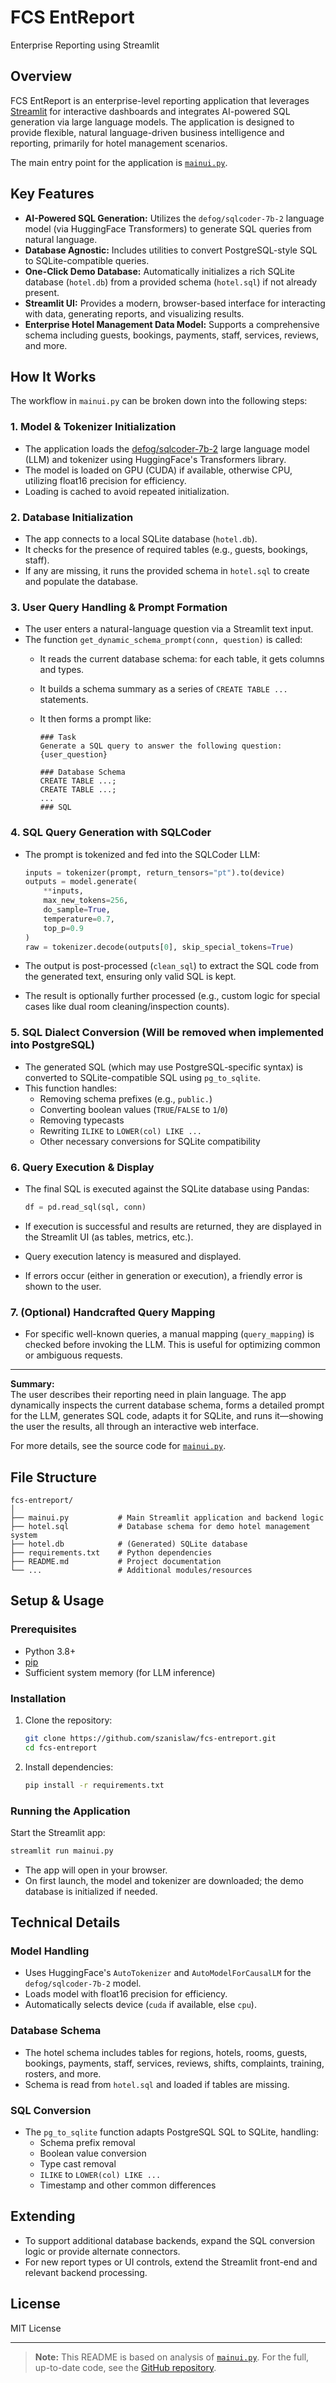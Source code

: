 # FCS EntReport

Enterprise Reporting using Streamlit

## Overview

FCS EntReport is an enterprise-level reporting application that leverages [Streamlit](https://streamlit.io/) for interactive dashboards and integrates AI-powered SQL generation via large language models. The application is designed to provide flexible, natural language-driven business intelligence and reporting, primarily for hotel management scenarios.

The main entry point for the application is [`mainui.py`](mainui.py).

## Key Features

- **AI-Powered SQL Generation:** Utilizes the `defog/sqlcoder-7b-2` language model (via HuggingFace Transformers) to generate SQL queries from natural language.
- **Database Agnostic:** Includes utilities to convert PostgreSQL-style SQL to SQLite-compatible queries.
- **One-Click Demo Database:** Automatically initializes a rich SQLite database (`hotel.db`) from a provided schema (`hotel.sql`) if not already present.
- **Streamlit UI:** Provides a modern, browser-based interface for interacting with data, generating reports, and visualizing results.
- **Enterprise Hotel Management Data Model:** Supports a comprehensive schema including guests, bookings, payments, staff, services, reviews, and more.

## How It Works

The workflow in `mainui.py` can be broken down into the following steps:

### 1. Model & Tokenizer Initialization

- The application loads the [defog/sqlcoder-7b-2](https://huggingface.co/defog/sqlcoder-7b-2) large language model (LLM) and tokenizer using HuggingFace's Transformers library.
- The model is loaded on GPU (CUDA) if available, otherwise CPU, utilizing float16 precision for efficiency.
- Loading is cached to avoid repeated initialization.

### 2. Database Initialization

- The app connects to a local SQLite database (`hotel.db`).
- It checks for the presence of required tables (e.g., guests, bookings, staff).
- If any are missing, it runs the provided schema in `hotel.sql` to create and populate the database.

### 3. User Query Handling & Prompt Formation

- The user enters a natural-language question via a Streamlit text input.
- The function `get_dynamic_schema_prompt(conn, question)` is called:
  - It reads the current database schema: for each table, it gets columns and types.
  - It builds a schema summary as a series of `CREATE TABLE ...` statements.
  - It then forms a prompt like:

    ```
    ### Task
    Generate a SQL query to answer the following question:
    {user_question}

    ### Database Schema
    CREATE TABLE ...;
    CREATE TABLE ...;
    ...
    ### SQL
    ```

### 4. SQL Query Generation with SQLCoder

- The prompt is tokenized and fed into the SQLCoder LLM:

  ```python
  inputs = tokenizer(prompt, return_tensors="pt").to(device)
  outputs = model.generate(
      **inputs,
      max_new_tokens=256,
      do_sample=True,
      temperature=0.7,
      top_p=0.9
  )
  raw = tokenizer.decode(outputs[0], skip_special_tokens=True)
  ```
- The output is post-processed (`clean_sql`) to extract the SQL code from the generated text, ensuring only valid SQL is kept.
- The result is optionally further processed (e.g., custom logic for special cases like dual room cleaning/inspection counts).

### 5. SQL Dialect Conversion (Will be removed when implemented into PostgreSQL)

- The generated SQL (which may use PostgreSQL-specific syntax) is converted to SQLite-compatible SQL using `pg_to_sqlite`.
- This function handles:
  - Removing schema prefixes (e.g., `public.`)
  - Converting boolean values (`TRUE`/`FALSE` to `1`/`0`)
  - Removing typecasts
  - Rewriting `ILIKE` to `LOWER(col) LIKE ...`
  - Other necessary conversions for SQLite compatibility

### 6. Query Execution & Display

- The final SQL is executed against the SQLite database using Pandas:

  ```python
  df = pd.read_sql(sql, conn)
  ```
- If execution is successful and results are returned, they are displayed in the Streamlit UI (as tables, metrics, etc.).
- Query execution latency is measured and displayed.
- If errors occur (either in generation or execution), a friendly error is shown to the user.

### 7. (Optional) Handcrafted Query Mapping

- For specific well-known queries, a manual mapping (`query_mapping`) is checked before invoking the LLM. This is useful for optimizing common or ambiguous requests.

---

**Summary:**  
The user describes their reporting need in plain language. The app dynamically inspects the current database schema, forms a detailed prompt for the LLM, generates SQL code, adapts it for SQLite, and runs it—showing the user the results, all through an interactive web interface.

For more details, see the source code for [`mainui.py`](https://github.com/szanislaw/fcs-entreport/blob/main/mainui.py).

## File Structure

```
fcs-entreport/
│
├── mainui.py           # Main Streamlit application and backend logic
├── hotel.sql           # Database schema for demo hotel management system
├── hotel.db            # (Generated) SQLite database
├── requirements.txt    # Python dependencies
├── README.md           # Project documentation
└── ...                 # Additional modules/resources
```

## Setup & Usage

### Prerequisites

- Python 3.8+
- [pip](https://pip.pypa.io/en/stable/)
- Sufficient system memory (for LLM inference)

### Installation

1. Clone the repository:
   ```bash
   git clone https://github.com/szanislaw/fcs-entreport.git
   cd fcs-entreport
   ```
2. Install dependencies:
   ```bash
   pip install -r requirements.txt
   ```

### Running the Application

Start the Streamlit app:
```bash
streamlit run mainui.py
```
- The app will open in your browser.
- On first launch, the model and tokenizer are downloaded; the demo database is initialized if needed.

## Technical Details

### Model Handling

- Uses HuggingFace's `AutoTokenizer` and `AutoModelForCausalLM` for the `defog/sqlcoder-7b-2` model.
- Loads model with float16 precision for efficiency.
- Automatically selects device (`cuda` if available, else `cpu`).

### Database Schema

- The hotel schema includes tables for regions, hotels, rooms, guests, bookings, payments, staff, services, reviews, shifts, complaints, training, rosters, and more.
- Schema is read from `hotel.sql` and loaded if tables are missing.

### SQL Conversion

- The `pg_to_sqlite` function adapts PostgreSQL SQL to SQLite, handling:
  - Schema prefix removal
  - Boolean value conversion
  - Type cast removal
  - `ILIKE` to `LOWER(col) LIKE ...`
  - Timestamp and other common differences

## Extending

- To support additional database backends, expand the SQL conversion logic or provide alternate connectors.
- For new report types or UI controls, extend the Streamlit front-end and relevant backend processing.

## License

MIT License

---

> **Note:** This README is based on analysis of [`mainui.py`](https://github.com/szanislaw/fcs-entreport/blob/bb27fa59e792ddd5c7297534785eb76010c7b16f/mainui.py). For the full, up-to-date code, see the [GitHub repository](https://github.com/szanislaw/fcs-entreport).
